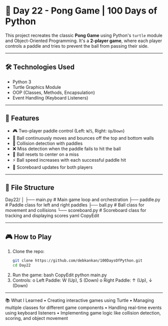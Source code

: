 # 🏓 Day 22 - Pong Game | 100 Days of Python

This project recreates the classic **Pong Game** using Python's `turtle` module and Object-Oriented Programming. It's a **2-player game**, where each player controls a paddle and tries to prevent the ball from passing their side.

---

## 🛠️ Technologies Used
- Python 3
- Turtle Graphics Module
- OOP (Classes, Methods, Encapsulation)
- Event Handling (Keyboard Listeners)

---

## 🚀 Features

- 🎮 Two-player paddle control (Left: `W`/`S`, Right: `Up`/`Down`)
- 🏓 Ball continuously moves and bounces off the top and bottom walls
- 🧠 Collision detection with paddles
- ❌ Miss detection when the paddle fails to hit the ball
- 🔁 Ball resets to center on a miss
- ⚡ Ball speed increases with each successful paddle hit
- 🧾 Scoreboard updates for both players

---

## 📁 File Structure

Day22/
│
├── main.py # Main game loop and orchestration
├── paddle.py # Paddle class for left and right paddles
├── ball.py # Ball class for movement and collisions
└── scoreboard.py # Scoreboard class for tracking and displaying scores
yaml
CopyEdit

---

## 🎮 How to Play

1. Clone the repo:
   ```bash
   git clone https://github.com/debkankan/100DaysOfPython.git
   cd Day22
2.	Run the game:
bash
CopyEdit
python main.py
3.	Controls:
o	Left Paddle: W (Up), S (Down)
o	Right Paddle: ↑ (Up), ↓ (Down)
________________________________________
📚 What I Learned
•	Creating interactive games using Turtle
•	Managing multiple classes for different game components
•	Handling real-time events using keyboard listeners
•	Implementing game logic like collision detection, scoring, and object movement
